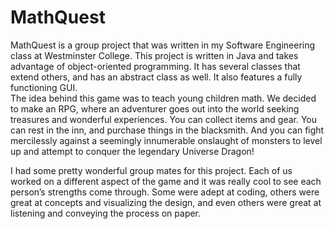 # MathQuest
MathQuest is a group project that was written in my Software Engineering class at Westminster College.  This project is written in Java and takes advantage of object-oriented programming.  It has several classes that extend others, and has an abstract class as well.  It also features a fully functioning GUI.  
The idea behind this game was to teach young children math.  We decided to make an RPG, where an adventurer goes out into the world seeking treasures and wonderful experiences.  You can collect items and gear.  You can rest in the inn, and purchase things in the blacksmith.  And you can fight mercilessly against a seemingly innumerable onslaught of monsters to level up and attempt to conquer the legendary Universe Dragon!

I had some pretty wonderful group mates for this project.  Each of us worked on a different aspect of the game and it was really cool to see each person’s strengths come through.  Some were adept at coding, others were great at concepts and visualizing the design, and even others were great at listening and conveying the process on paper.  
